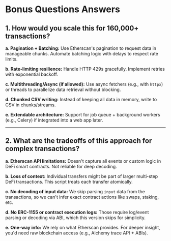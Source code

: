 # Bonus Questions Answers

## 1. How would you scale this for 160,000+ transactions?

**a. Pagination + Batching:**
Use Etherscan's pagination to request data in manageable chunks. Automate batching logic with delays to respect rate limits.

**b. Rate-limiting resilience:**
Handle HTTP 429s gracefully. Implement retries with exponential backoff.

**c. Multithreading/Async (if allowed):**
Use async fetchers (e.g., with `httpx`) or threads to parallelize data retrieval without blocking.

**d. Chunked CSV writing:**
Instead of keeping all data in memory, write to CSV in chunks/streams.

**e. Extendable architecture:**
Support for job queue + background workers (e.g., Celery) if integrated into a web app later.

---

## 2. What are the tradeoffs of this approach for complex transactions?

**a. Etherscan API limitations:**
Doesn't capture all events or custom logic in DeFi smart contracts. Not reliable for deep decoding.

**b. Loss of context:**
Individual transfers might be part of larger multi-step DeFi transactions. This script treats each transfer atomically.

**c. No decoding of input data:**
We skip parsing `input` data from the transactions, so we can't infer exact contract actions like swaps, staking, etc.

**d. No ERC-1155 or contract execution logs:**
Those require log/event parsing or decoding via ABI, which this version skips for simplicity.

**e. One-way info:**
We rely on what Etherscan provides. For deeper insight, you'd need raw blockchain access (e.g., Alchemy trace API + ABIs).

